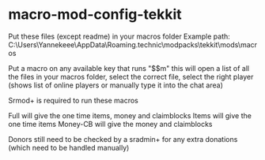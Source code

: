 # macro-mod-config-tekkit

Put these files (except readme) in your macros folder
Example path: C:\Users\Yannekeee\AppData\Roaming\.technic\modpacks\tekkit\mods\macros

Put a macro on any available key that runs "$$m" this will open a list of all the files in your macros folder,
select the correct file, select the right player (shows list of online players or manually type it into the chat area)

Srmod+ is required to run these macros 

Full will give the one time items, money and claimblocks
Items will give the one time items
Money-CB will give the money and claimblocks

Donors still need to be checked by a sradmin+ for any extra donations (which need to be handled manually)
